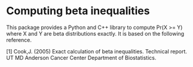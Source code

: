 # Computing beta inequalities

This package provides a Python and C++ library to compute Pr(X >= Y) where X and Y are beta distributions exactly.
It is based on the following reference.

[1] Cook,J. (2005) Exact calculation of beta inequalities. Technical report. UT MD Anderson Cancer Center Department of Biostatistics.

